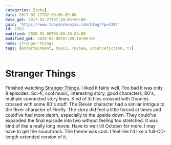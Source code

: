 ```yaml
---
categories: [toby]
date: 2017-02-27T02:20:05-05:00
date_gmt: 2017-02-27T07:20:05+00:00
guid: 'https://www.tobymackenzie.com/blog/?p=1392'
id: 1392
modified: 2020-03-08T03:09:18-04:00
modified_gmt: 2020-03-08T07:09:18+00:00
name: stranger-things
tags: [entertainment, music, review, sciencefiction, tv]
---
```


Stranger Things
===============

Finished watching [Stranger Things](http://www.imdb.com/title/tt4574334/?ref_=fn_al_tt_1).  I liked it fairly well.<!--more-->  Too bad it was only 8 episodes.  Sci-fi, cool music, interesting story, good characters, 80's, multiple connected story lines.  Kind of X-files crossed with Goonies crossed with some 80's stuff.  The Eleven character had a similar intrigue to the River character of Firefly.  The story did feel a little forced at times and could've had more depth, especially to the upside down.  They could've expanded the final episode into two without feeling too stretched.  It was kind of like a really long movie.  Have to wait till October for more.  I may have to get the soundtrack.  The theme was cool.  I feel like I'd like a full-CD-length extended version of it.
